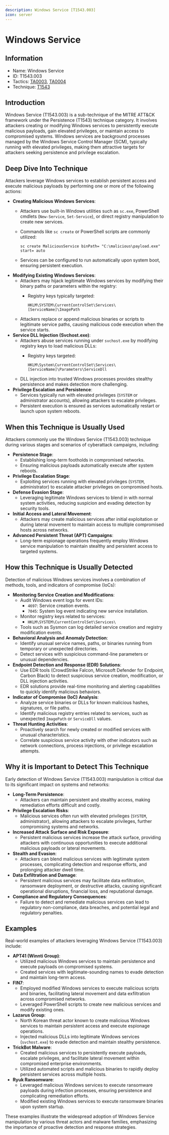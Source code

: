 ```yaml
---
description: Windows Service [T1543.003]
icon: server
---
```


# Windows Service

## Information

* Name: Windows Service
* ID: T1543.003
* Tactics: [TA0003](../../ta0003/), [TA0004](../)
* Technique: [T1543](./)

## Introduction

Windows Service (T1543.003) is a sub-technique of the MITRE ATT\&CK framework under the Persistence (T1543) technique category. It involves attackers creating or modifying Windows services to persistently execute malicious payloads, gain elevated privileges, or maintain access to compromised systems. Windows services are background processes managed by the Windows Service Control Manager (SCM), typically running with elevated privileges, making them attractive targets for attackers seeking persistence and privilege escalation.

## Deep Dive Into Technique

Attackers leverage Windows services to establish persistent access and execute malicious payloads by performing one or more of the following actions:

* **Creating Malicious Windows Services**:
  * Attackers use built-in Windows utilities such as `sc.exe`, PowerShell cmdlets (`New-Service`, `Set-Service`), or direct registry manipulation to create new services.
  *   Commands like `sc create` or PowerShell scripts are commonly utilized:

      ```
      sc create MaliciousService binPath= "C:\malicious\payload.exe" start= auto
      ```
  * Services can be configured to run automatically upon system boot, ensuring persistent execution.
* **Modifying Existing Windows Services**:
  * Attackers may hijack legitimate Windows services by modifying their binary paths or parameters within the registry:
    *   Registry keys typically targeted:

        ```
        HKLM\SYSTEM\CurrentControlSet\Services\[ServiceName]\ImagePath
        ```
  * Attackers replace or append malicious binaries or scripts to legitimate service paths, causing malicious code execution when the service starts.
* **Service DLL Injection (Svchost.exe)**:
  * Attackers abuse services running under `svchost.exe` by modifying registry keys to load malicious DLLs:
    *   Registry keys targeted:

        ```
        HKLM\System\CurrentControlSet\Services\[ServiceName]\Parameters\ServiceDll
        ```
  * DLL injection into trusted Windows processes provides stealthy persistence and makes detection more challenging.
* **Privilege Escalation and Persistence**:
  * Services typically run with elevated privileges (`SYSTEM` or administrator accounts), allowing attackers to escalate privileges.
  * Persistent execution is ensured as services automatically restart or launch upon system reboots.

## When this Technique is Usually Used

Attackers commonly use the Windows Service (T1543.003) technique during various stages and scenarios of cyberattack campaigns, including:

* **Persistence Stage**:
  * Establishing long-term footholds in compromised networks.
  * Ensuring malicious payloads automatically execute after system reboots.
* **Privilege Escalation Stage**:
  * Exploiting services running with elevated privileges (`SYSTEM`, administrator) to escalate attacker privileges on compromised hosts.
* **Defense Evasion Stage**:
  * Leveraging legitimate Windows services to blend in with normal system activities, reducing suspicion and evading detection by security tools.
* **Initial Access and Lateral Movement**:
  * Attackers may create malicious services after initial exploitation or during lateral movement to maintain access to multiple compromised hosts across networks.
* **Advanced Persistent Threat (APT) Campaigns**:
  * Long-term espionage operations frequently employ Windows service manipulation to maintain stealthy and persistent access to targeted systems.

## How this Technique is Usually Detected

Detection of malicious Windows services involves a combination of methods, tools, and indicators of compromise (IoCs):

* **Monitoring Service Creation and Modifications**:
  * Audit Windows event logs for event IDs:
    * `4697`: Service creation events.
    * `7045`: System log event indicating new service installation.
  * Monitor registry keys related to services:
    * `HKLM\SYSTEM\CurrentControlSet\Services\`
  * Tools such as Sysmon can log detailed service creation and registry modification events.
* **Behavioral Analysis and Anomaly Detection**:
  * Identify unusual service names, paths, or binaries running from temporary or unexpected directories.
  * Detect services with suspicious command-line parameters or unusual dependencies.
* **Endpoint Detection and Response (EDR) Solutions**:
  * Use EDR tools (CrowdStrike Falcon, Microsoft Defender for Endpoint, Carbon Black) to detect suspicious service creation, modification, or DLL injection activities.
  * EDR solutions provide real-time monitoring and alerting capabilities to quickly identify malicious behaviors.
* **Indicator of Compromise (IoC) Analysis**:
  * Analyze service binaries or DLLs for known malicious hashes, signatures, or file paths.
  * Identify malicious registry entries related to services, such as unexpected `ImagePath` or `ServiceDll` values.
* **Threat Hunting Activities**:
  * Proactively search for newly created or modified services with unusual characteristics.
  * Correlate suspicious service activity with other indicators such as network connections, process injections, or privilege escalation attempts.

## Why it is Important to Detect This Technique

Early detection of Windows Service (T1543.003) manipulation is critical due to its significant impact on systems and networks:

* **Long-Term Persistence**:
  * Attackers can maintain persistent and stealthy access, making remediation efforts difficult and costly.
* **Privilege Escalation Risks**:
  * Malicious services often run with elevated privileges (`SYSTEM`, administrator), allowing attackers to escalate privileges, further compromising systems and networks.
* **Increased Attack Surface and Risk Exposure**:
  * Persistent malicious services increase the attack surface, providing attackers with continuous opportunities to execute additional malicious payloads or lateral movements.
* **Stealth and Evasion**:
  * Attackers can blend malicious services with legitimate system processes, complicating detection and response efforts, and prolonging attacker dwell time.
* **Data Exfiltration and Damage**:
  * Persistent malicious services may facilitate data exfiltration, ransomware deployment, or destructive attacks, causing significant operational disruptions, financial loss, and reputational damage.
* **Compliance and Regulatory Consequences**:
  * Failure to detect and remediate malicious services can lead to regulatory non-compliance, data breaches, and potential legal and regulatory penalties.

## Examples

Real-world examples of attackers leveraging Windows Service (T1543.003) include:

* **APT41 (Winnti Group)**:
  * Utilized malicious Windows services to maintain persistence and execute payloads on compromised systems.
  * Created services with legitimate-sounding names to evade detection and maintain long-term access.
* **FIN7**:
  * Employed modified Windows services to execute malicious scripts and binaries, facilitating lateral movement and data exfiltration across compromised networks.
  * Leveraged PowerShell scripts to create new malicious services and modify existing ones.
* **Lazarus Group**:
  * North Korean threat actor known to create malicious Windows services to maintain persistent access and execute espionage operations.
  * Injected malicious DLLs into legitimate Windows services (`svchost.exe`) to evade detection and maintain stealthy persistence.
* **TrickBot Malware**:
  * Created malicious services to persistently execute payloads, escalate privileges, and facilitate lateral movement within compromised enterprise environments.
  * Utilized automated scripts and malicious binaries to rapidly deploy persistent services across multiple hosts.
* **Ryuk Ransomware**:
  * Leveraged malicious Windows services to execute ransomware payloads during infection processes, ensuring persistence and complicating remediation efforts.
  * Modified existing Windows services to execute ransomware binaries upon system startup.

These examples illustrate the widespread adoption of Windows Service manipulation by various threat actors and malware families, emphasizing the importance of proactive detection and response strategies.
